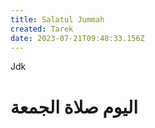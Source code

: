```yaml
---
title: Salatul Jummah
created: Tarek
date: 2023-07-21T09:48:33.156Z
---
```


Jdk

# اليوم صلاة الجمعة
